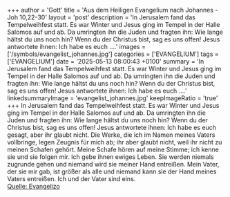 +++
author = 'Gott'
title = 'Aus dem Heiligen Evangelium nach Johannes - Joh 10,22-30'
layout = 'post'
description = 'In Jerusalem fand das Tempelweihfest statt. Es war Winter und Jesus ging im Tempel in der Halle Salomos auf und ab. Da umringten ihn die Juden und fragten ihn: Wie lange hältst du uns noch hin? Wenn du der Christus bist, sag es uns offen! Jesus antwortete ihnen: Ich habe es euch ....'
images = ['/symbols/evangelist_johannes.jpg']
categories = ['EVANGELIUM']
tags = ['EVANGELIUM']
date = '2025-05-13 08:00:43 +0100'
summary = 'In Jerusalem fand das Tempelweihfest statt. Es war Winter und Jesus ging im Tempel in der Halle Salomos auf und ab. Da umringten ihn die Juden und fragten ihn: Wie lange hältst du uns noch hin? Wenn du der Christus bist, sag es uns offen! Jesus antwortete ihnen: Ich habe es euch ....'
linkedsummaryImage = 'evangelist_johannes.jpg'
keepImageRatio = 'true'
+++
In Jerusalem fand das Tempelweihfest statt. Es war Winter
und Jesus ging im Tempel in der Halle Salomos auf und ab.
Da umringten ihn die Juden und fragten ihn: Wie lange hältst du uns noch hin? Wenn du der Christus bist, sag es uns offen!
Jesus antwortete ihnen: Ich habe es euch gesagt, aber ihr glaubt nicht.<!--more--> Die Werke, die ich im Namen meines Vaters vollbringe, legen Zeugnis für mich ab;
ihr aber glaubt nicht, weil ihr nicht zu meinen Schafen gehört.
Meine Schafe hören auf meine Stimme; ich kenne sie und sie folgen mir.
Ich gebe ihnen ewiges Leben. Sie werden niemals zugrunde gehen und niemand wird sie meiner Hand entreißen.
Mein Vater, der sie mir gab, ist größer als alle und niemand kann sie der Hand meines Vaters entreißen.
Ich und der Vater sind eins.<br> [Quelle: Evangelizo](https://evangeliumtagfuertag.org/DE/gospel)
